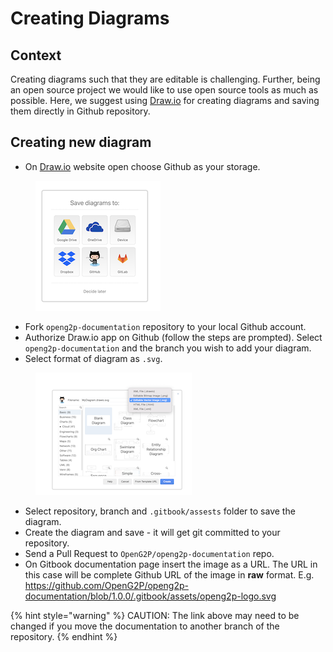 # Creating Diagrams

## Context

Creating diagrams such that they are editable is challenging. Further, being an open source project we would like to use open source tools as much as possible.  Here, we suggest using [Draw.io](https://app.diagrams.net/) for creating diagrams and saving them directly in Github repository.

## Creating new diagram

* On [Draw.io](https://app.diagrams.net/) website open choose Github as your storage.

<figure><img src="../.gitbook/assets/draw-io-storage.png" alt=""><figcaption></figcaption></figure>

* Fork `openg2p-documentation` repository to your local Github account.
* Authorize Draw.io app on Github (follow the steps are prompted). Select `openg2p-documentation` and the branch you wish to add your diagram.
* Select format of diagram as `.svg`.

<figure><img src="../.gitbook/assets/draw-io-file-format.png" alt=""><figcaption></figcaption></figure>

* Select repository, branch and `.gitbook/assests` folder to save the diagram.
* Create the diagram and save - it will get git committed to your repository.
* Send a Pull Request to `OpenG2P/openg2p-documentation` repo.
* On Gitbook documentation page insert the image as a URL. The URL in this case will be complete Github URL of the image in **raw** format. E.g. https://github.com/OpenG2P/openg2p-documentation/blob/1.0.0/.gitbook/assets/openg2p-logo.svg

{% hint style="warning" %}
CAUTION: The link above may need to be changed if you move the documentation to another branch of the repository.
{% endhint %}
